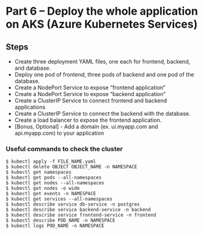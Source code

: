 #  Part 6 – Deploy the whole application on AKS (Azure Kubernetes Services)

## Steps

- Create three deployment YAML files, one each for frontend, backend, and database. 
- Deploy one pod of frontend, three pods of backend and one pod of the database. 
- Create a NodePort Service to expose “frontend application” 
- Create a NodePort Service to expose “backend application” 
- Create a ClusterIP Service to connect frontend and backend applications 
- Create a ClusterIP Service to connect the backend with the database. 
- Create a load balancer to expose the frontend application. 
- [Bonus, Optional] - Add a domain (ex. ui.myapp.com and api.myapp.com) to your application 


### Useful commands to check the cluster
```
$ kubectl apply -f FILE_NAME.yaml
$ kubectl delete OBJECT OBJECT_NAME -n NAMESPACE
$ kubectl get namespaces
$ kubectl get pods --all-namespaces
$ kubectl get nodes --all-namespaces
$ kubectl get nodes -o wide
$ kubectl get events -n NAMESPACE
$ kubectl get services --all-namespaces
$ kubectl describe service db-service -n postgres
$ kubectl describe service backend-service -n backend
$ kubectl describe service frontend-service -n frontend
$ kubectl describe POD_NAME -n NAMESPACE
$ kubectl logs POD_NAME -n NAMESPACE

```